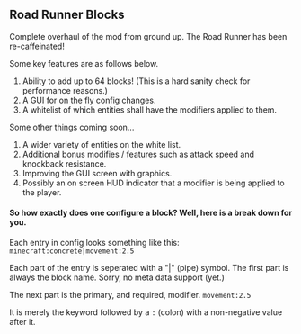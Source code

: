 ## Road Runner Blocks


Complete overhaul of the mod from ground up.  The Road Runner has been re-caffeinated!

Some key features are as follows below.

1. Ability to add up to 64 blocks!  (This is a hard sanity check for performance reasons.)
2. A GUI for on the fly config changes.
3. A whitelist of which entities shall have the modifiers applied to them.

Some other things coming soon...

1. A wider variety of entities on the white list.
2. Additional bonus modifies / features such as attack speed and knockback resistance.
3. Improving the GUI screen with graphics.
4. Possibly an on screen HUD indicator that a modifier is being applied to the player.

#### So how exactly does one configure a block?  Well,  here is a break down for you.

Each entry in config looks something like this:
`minecraft:concrete|movement:2.5`

Each part of the entry is seperated with a "|" (pipe) symbol.  The first part is always the block name.  Sorry,  no meta data support (yet.)

The next part is the primary,  and required, modifier.
`movement:2.5`

It is merely the keyword followed by a `:` (colon)  with a non-negative value after it.

